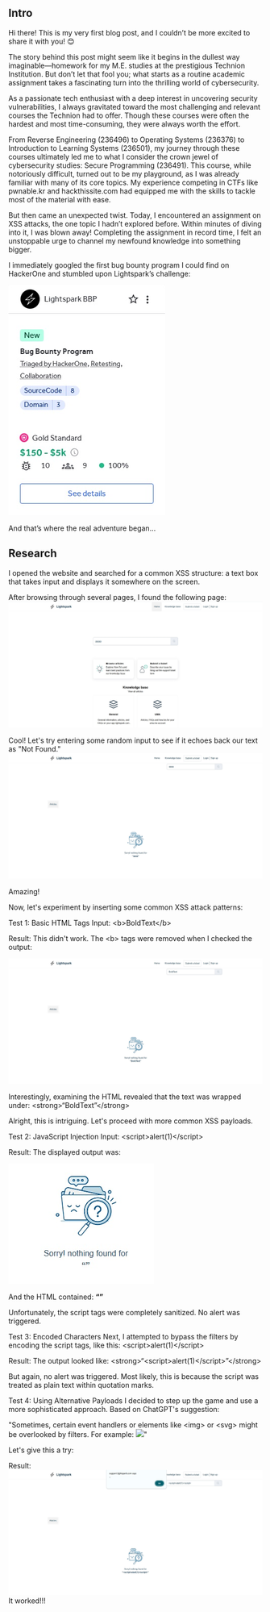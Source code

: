 ## Intro
Hi there! This is my very first blog post, and I couldn’t be more excited to share it with you! 😊

The story behind this post might seem like it begins in the dullest way imaginable—homework for my M.E. studies at the prestigious Technion Institution. But don’t let that fool you; what starts as a routine academic assignment takes a fascinating turn into the thrilling world of cybersecurity.

As a passionate tech enthusiast with a deep interest in uncovering security vulnerabilities, I always gravitated toward the most challenging and relevant courses the Technion had to offer. Though these courses were often the hardest and most time-consuming, they were always worth the effort.

From Reverse Engineering (236496) to Operating Systems (236376) to Introduction to Learning Systems (236501), my journey through these courses ultimately led me to what I consider the crown jewel of cybersecurity studies: Secure Programming (236491). This course, while notoriously difficult, turned out to be my playground, as I was already familiar with many of its core topics. My experience competing in CTFs like pwnable.kr and hackthissite.com had equipped me with the skills to tackle most of the material with ease.

But then came an unexpected twist. Today, I encountered an assignment on XSS attacks, the one topic I hadn’t explored before. Within minutes of diving into it, I was blown away! Completing the assignment in record time, I felt an unstoppable urge to channel my newfound knowledge into something bigger.

I immediately googled the first bug bounty program I could find on HackerOne and stumbled upon Lightspark’s challenge:

![Lightspark BugBounty](/assets/img/Lightspark-BugBounty.jpg)

And that’s where the real adventure began...

## Research
I opened the website and searched for a common XSS structure: a text box that takes input and displays it somewhere on the screen.

After browsing through several pages, I found the following page:
![Lightspark SupportPage](/assets/img/Lightspark-SupportPage.jpg)


Cool! Let's try entering some random input to see if it echoes back our text as "Not Found."
![Lightspark BoldText](/assets/img/Lightspark-NotFoundPage.jpg)


Amazing!

Now, let's experiment by inserting some common XSS attack patterns:

Test 1: Basic HTML Tags
Input:
\<b\>BoldText\</b\>

Result:
This didn't work. The \<b\> tags were removed when I checked the output:

![Lightspark BoldText](/assets/img/Lightspark-BoldText.jpg)

Interestingly, examining the HTML revealed that the text was wrapped under:
\<strong\>“BoldText”\</strong\>

Alright, this is intriguing. Let's proceed with more common XSS payloads.

Test 2: JavaScript Injection
Input:
\<script\>alert(1)\</script\>

Result:
The displayed output was:

![Lightspark BoldText](/assets/img/Lightspark-Alert.jpg)

And the HTML contained:
<strong>“”</strong>

Unfortunately, the script tags were completely sanitized. No alert was triggered.

Test 3: Encoded Characters
Next, I attempted to bypass the filters by encoding the script tags, like this:
&lt;script&gt;alert(1)&lt;/script&gt;

Result:
The output looked like:
\<strong\>“\<script\>alert(1)\</script\>”\</strong\>

But again, no alert was triggered. Most likely, this is because the script was treated as plain text within quotation marks.

Test 4: Using Alternative Payloads
I decided to step up the game and use a more sophisticated approach. Based on ChatGPT's suggestion:

"Sometimes, certain event handlers or elements like \<img\> or \<svg\> might be overlooked by filters. For example:
<img src="x" onerror="alert(1)">"

Let's give this a try:


Result:
![Lightspark BoldText](/assets/img/Lightspark-XSS.jpg)
It worked!!!

